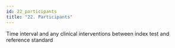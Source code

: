 ```yaml
---
id: 22_participants
title: "22. Participants"
---
```

Time interval and any clinical interventions between index test and reference standard